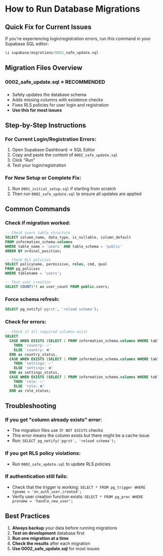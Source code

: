 # How to Run Database Migrations

## Quick Fix for Current Issues

If you're experiencing login/registration errors, run this command in your Supabase SQL editor:

```sql
\i supabase/migrations/0002_safe_update.sql
```

## Migration Files Overview

### 0002_safe_update.sql ⭐ **RECOMMENDED**
- Safely updates the database schema
- Adds missing columns with existence checks
- Fixes RLS policies for user login and registration
- **Use this for most issues**

## Step-by-Step Instructions

### For Current Login/Registration Errors:
1. Open Supabase Dashboard → SQL Editor
2. Copy and paste the content of `0002_safe_update.sql`
3. Click "Run"
4. Test your login/registration

### For New Setup or Complete Fix:
1. Run `0001_initial_setup.sql` if starting from scratch
2. Then run `0002_safe_update.sql` to ensure all updates are applied

## Common Commands

### Check if migration worked:
```sql
-- Check users table structure
SELECT column_name, data_type, is_nullable, column_default 
FROM information_schema.columns 
WHERE table_name = 'users' AND table_schema = 'public'
ORDER BY ordinal_position;

-- Check RLS policies
SELECT policyname, permissive, roles, cmd, qual 
FROM pg_policies 
WHERE tablename = 'users';

-- Test user creation
SELECT COUNT(*) as user_count FROM public.users;
```

### Force schema refresh:
```sql
SELECT pg_notify('pgrst', 'reload schema');
```

### Check for errors:
```sql
-- Check if all required columns exist
SELECT 
  CASE WHEN EXISTS (SELECT 1 FROM information_schema.columns WHERE table_name = 'users' AND column_name = 'country') 
    THEN 'country: ✅' 
    ELSE 'country: ❌' 
  END as country_status,
  CASE WHEN EXISTS (SELECT 1 FROM information_schema.columns WHERE table_name = 'users' AND column_name = 'settings') 
    THEN 'settings: ✅' 
    ELSE 'settings: ❌' 
  END as settings_status,
  CASE WHEN EXISTS (SELECT 1 FROM information_schema.columns WHERE table_name = 'users' AND column_name = 'role') 
    THEN 'role: ✅' 
    ELSE 'role: ❌' 
  END as role_status;
```

## Troubleshooting

### If you get "column already exists" error:
- The migration files use `IF NOT EXISTS` checks
- This error means the column exists but there might be a cache issue
- Run: `SELECT pg_notify('pgrst', 'reload schema');`

### If you get RLS policy violations:
- Run `0002_safe_update.sql` to update RLS policies

### If authentication still fails:
- Check that the trigger is working: `SELECT * FROM pg_trigger WHERE tgname = 'on_auth_user_created';`
- Verify user creation function exists: `SELECT * FROM pg_proc WHERE proname = 'handle_new_user';`

## Best Practices

1. **Always backup** your data before running migrations
2. **Test on development** database first
3. **Run one migration at a time**
4. **Check the results** after each migration
5. **Use 0002_safe_update.sql** for most issues